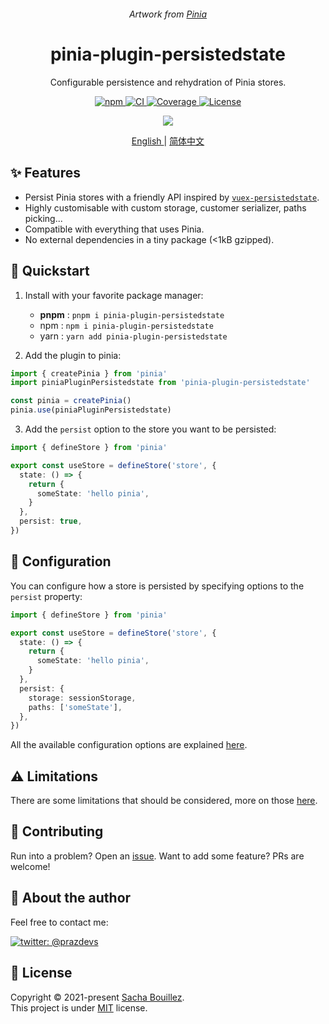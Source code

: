 <p align="center">
  <img alt="" src="https://i.imgur.com/prUNzrf.png">
</p>

<p align="center">
  <i>Artwork from <a href="https://pinia.vuejs.org/">Pinia</a></i>
</p>

<h1 align="center">pinia-plugin-persistedstate</h1>
<p align="center">Configurable persistence and rehydration of Pinia stores.</p>

<p align="center">
  <a href="https://www.npmjs.com/package/pinia-plugin-persistedstate">
    <img alt="npm" src="https://img.shields.io/npm/v/pinia-plugin-persistedstate?color=%23c12127&label=version&logo=npm" />
  </a>
  <a href="https://github.com/prazdevs/pinia-plugin-persistedstate/actions/workflows/ci.yml">
    <img alt="CI" src="https://img.shields.io/github/actions/workflow/status/prazdevs/pinia-plugin-persistedstate/ci.yml?branch=main&color=2088FF&logo=github%20actions">
  </a>
  <a href="https://app.codecov.io/gh/prazdevs/pinia-plugin-persistedstate">
    <img alt="Coverage" src="https://img.shields.io/codecov/c/github/prazdevs/pinia-plugin-persistedstate?color=%23f01f7a&flag=plugin&logo=codecov">
  </a>
  <a href="https://github.com/prazdevs/pinia-plugin-persistedstate/tree/HEAD/LICENSE">
    <img alt="License" src="https://img.shields.io/github/license/prazdevs/pinia-plugin-persistedstate?color=%233da639&logo=open%20source%20initiative" />
  </a>
</p>

<p align="center">
  <a href="https://prazdevs.github.io/pinia-plugin-persistedstate/" alt="pinia-plugin-persistedstate docs" >
    <img src="https://img.shields.io/badge/PINIA--PLUGIN--PERSISTEDSTATE-READ%20THE%20DOCS%20-blueviolet?style=for-the-badge&logo=read-the-docs&logoColor=white" />
  </a>
</p>

<p align="center">
  <a href="https://prazdevs.github.io/pinia-plugin-persistedstate/" alt="pinia-plugin-persistedstate english docs" >
    English
  </a>
  |
  <a href="https://prazdevs.github.io/pinia-plugin-persistedstate/zh" alt="pinia-plugin-persistedstate chinese docs" >
    简体中文
  </a>
</p>

## ✨ Features

- Persist Pinia stores with a friendly API inspired by [`vuex-persistedstate`](https://github.com/robinvdvleuten/vuex-persistedstate).
- Highly customisable with custom storage, customer serializer, paths picking...
- Compatible with everything that uses Pinia.
- No external dependencies in a tiny package (<1kB gzipped).

## 🚀 Quickstart

1. Install with your favorite package manager:
   - **pnpm** : `pnpm i pinia-plugin-persistedstate`
   - npm : `npm i pinia-plugin-persistedstate`
   - yarn : `yarn add pinia-plugin-persistedstate`

2. Add the plugin to pinia:
```ts
import { createPinia } from 'pinia'
import piniaPluginPersistedstate from 'pinia-plugin-persistedstate'

const pinia = createPinia()
pinia.use(piniaPluginPersistedstate)
```

3. Add the `persist` option to the store you want to be persisted:
```ts
import { defineStore } from 'pinia'

export const useStore = defineStore('store', {
  state: () => {
    return {
      someState: 'hello pinia',
    }
  },
  persist: true,
})
```

## 🔧 Configuration

You can configure how a store is persisted by specifying options to the `persist` property:

```ts
import { defineStore } from 'pinia'

export const useStore = defineStore('store', {
  state: () => {
    return {
      someState: 'hello pinia',
    }
  },
  persist: {
    storage: sessionStorage,
    paths: ['someState'],
  },
})
```

All the available configuration options are explained [here](https://prazdevs.github.io/pinia-plugin-persistedstate/guide/config.html).

## ⚠️ Limitations

There are some limitations that should be considered, more on those [here](https://prazdevs.github.io/pinia-plugin-persistedstate/guide/limitations.html).

## 🤝 Contributing

Run into a problem? Open an [issue](https://github.com/prazdevs/pinia-plugin-persistedstate/issues/new/choose).
Want to add some feature? PRs are welcome!

## 👤 About the author

Feel free to contact me: 

[![twitter: @prazdevs](https://img.shields.io/twitter/follow/prazdevs?style=social)](https://twitter.com/prazdevs)

## 📝 License

Copyright © 2021-present [Sacha Bouillez](https://github.com/prazdevs).  
This project is under [MIT](https://github.com/prazdevs/pinia-plugin-persistedstate/blob/main/LICENSE) license.
